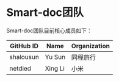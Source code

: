# Smart-doc团队
Smart-doc团队目前核心成员如下：

|GitHub ID|Name|Organization
---|---|---
shalousun|Yu Sun|同程旅行
netdied|Xing Li|小米
